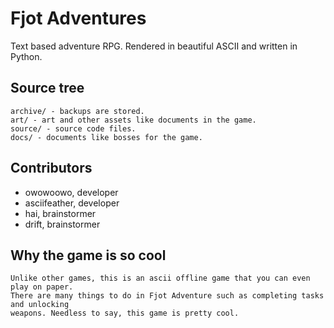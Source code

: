 # Fjot Adventures
Text based adventure RPG. Rendered in beautiful ASCII and written in Python.

## Source tree
```
archive/ - backups are stored.
art/ - art and other assets like documents in the game.
source/ - source code files. 
docs/ - documents like bosses for the game.
```

## Contributors
- owowoowo, developer
- asciifeather, developer
- hai, brainstormer
- drift, brainstormer

## Why the game is so cool
```
Unlike other games, this is an ascii offline game that you can even play on paper.
There are many things to do in Fjot Adventure such as completing tasks and unlocking
weapons. Needless to say, this game is pretty cool.
